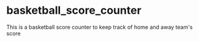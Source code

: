 # basketball_score_counter
 This is a basketball score counter to keep track of home and away team's score
